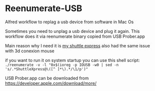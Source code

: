 # Reenumerate-USB
Alfred workflow to replag a usb device from software in Mac Os


Sometimes you need to unplag a usb device and plug it again.
This workflow does it via reenumerate binary copied from USB Prober.app 

Main reason why I need it is [my shuttle express](http://forums.contourdesign.com/viewtopic.php?f=4&t=8479&p=15032&hilit=mac+os#p15032)
also had the same issue with 3d conexion mouse

if you want to run it on system startup you can use this shell script:
``./reenumerate -v -l "0x$(ioreg -p IOUSB -w0 | sed -n 's/.*ShuttleXpress@\([^ ]*\).*/\1/p')"``

USB Prober.app can be downloaded from https://developer.apple.com/download/more/
